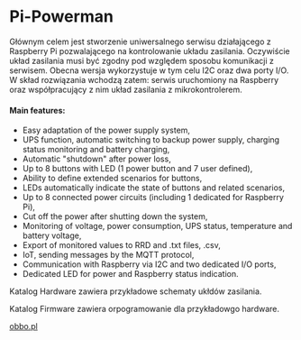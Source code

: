 # Pi-Powerman
Głównym celem jest stworzenie uniwersalnego serwisu działającego z Raspberry Pi pozwalającego na kontrolowanie układu zasilania. Oczywiście układ zasilania musi być zgodny pod względem sposobu komunikacji z serwisem. Obecna wersja wykorzystuje w tym celu I2C oraz dwa porty I/O. W skład rozwiązania wchodzą zatem: serwis uruchomiony na Raspberry oraz współpracujący z nim układ zasilania z mikrokontrolerem. 

#### Main features:
- Easy adaptation of the power supply system,
- UPS function, automatic switching to backup power supply, charging status monitoring and battery charging,
- Automatic "shutdown" after power loss,
- Up to 8 buttons with LED (1 power button and 7 user defined),
- Ability to define extended scenarios for buttons,
- LEDs automatically indicate the state of buttons and related scenarios,
- Up to 8 connected power circuits (including 1 dedicated for Raspberry Pi),
- Cut off the power after shutting down the system,
- Monitoring of voltage, power consumption, UPS status, temperature and battery voltage,
- Export of monitored values to RRD and .txt files, .csv,
- IoT, sending messages by the MQTT protocol, 
- Communication with Raspberry via I2C and two dedicated I/O ports,
- Dedicated LED for power and Raspberry status indication.

Katalog Hardware zawiera przykładowe schematy ukłdów zasilania.

Katalog Firmware zawiera orpogramowanie dla przykładowgo hardware.

[obbo.pl](http://obbo.pl)

